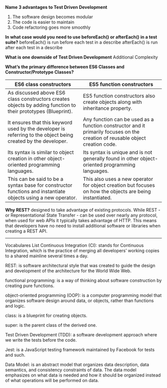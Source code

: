 **Name 3 advantages to Test Driven Development**

1. The software design becomes modular
2. The code is easier to maintain
3. Code refactoring goes more smoothly

**In what case would you need to use beforeEach() or afterEach() in a test suite?**
beforeEach() is run before each test in a describe
afterEach() is run after each test in a describe

**What is one downside of Test Driven Development**
Additional Complexity

**What’s the primary difference between ES6 Classes and Constructor/Prototype Classes?**

| ES6 class constructors                                                                                        | ES5 function constructors                                                                                                     |
| ------------------------------------------------------------------------------------------------------------- | ----------------------------------------------------------------------------------------------------------------------------- |
| As discussed above ES6 class constructors creates objects by adding function to their prototypes (Blueprint). | ES5 function constructors also create objects along with inheritance property.                                                |
| It ensures that this keyword used by the developer is referring to the object being created by the developer. | Any function can be used as a function constructor and it primarily focuses on the creation of reusable object creation code. |
| Its syntax is similar to object creation in other object-oriented programming languages.                      | Its syntax is unique and is not generally found in other object-oriented programming languages.                               |
| This can be said to be a syntax base for constructor functions and instantiate objects using a new operator.  | This also uses a new operator for object creation but focuses on how the objects are being instantiated.                      |

**Why REST?**
designed to take advantage of existing protocols. While REST - or Representational State Transfer - can be used over nearly any protocol, when used for web APIs it typically takes advantage of HTTP. This means that developers have no need to install additional software or libraries when creating a REST API.

---

Vocabulares List
Continuous Integration (CI): stands for Continuous Integration, which is the practice of merging all developers’ working copies to a shared mainline several times a day.

REST: is software architectural style that was created to guide the design and development of the architecture for the World Wide Web.

functional programming: is a way of thinking about software construction by creating pure functions.

object-oriented programming (OOP): is a computer programming model that organizes software design around data, or objects, rather than functions and logic.

class: is a blueprint for creating objects.

super: is the parent class of the derived one.

Test Driven Development (TDD): a software development approach where we write the tests before the code.

Jest: is a JavaScript testing framework maintained by Facebook for tests and such.

Data Model: is an abstract model that organizes data description, data semantics, and consistency constraints of data. The data model emphasizes on what data is needed and how it should be organized instead of what operations will be performed on data.

